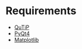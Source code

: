 Requirements
============
- [QuTiP](qutip.org)
- [PyQt4](qt-project.org)
- [Matplotlib](matplotlib.org)